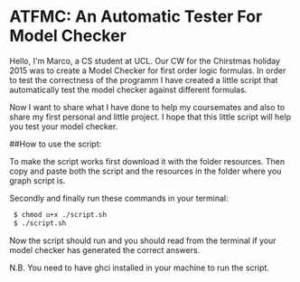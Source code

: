 # ATFMC: An Automatic Tester For Model Checker

Hello, I'm Marco, a CS student at UCL. Our CW for the Chirstmas holiday 2015 was to create a Model Checker for first order logic formulas. In order to test the correctness of the programm I have created a little script that automatically test the model checker against different formulas.

Now I want to share what I have done to help my coursemates and also to share my first personal and little project. I hope that this little script will help you test your model checker. 

##How to use the script:

To make the script works first download it with the folder resources. Then copy and paste both the script and the resources in the folder where you graph script is.

Secondly and finally run these commands in your terminal: 
```sh
 $ chmod u+x ./script.sh
 $ ./script.sh
```
Now the script should run and you should read from the terminal if your model checker has generated the 
correct answers.

N.B. You need to have ghci installed in your machine to run the script.

